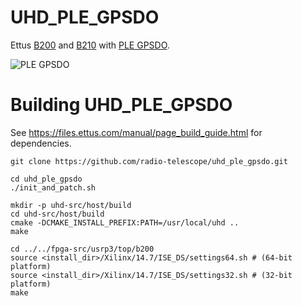 UHD_PLE_GPSDO
=============

Ettus [B200](https://www.ettus.com/product/details/UB200-KIT) and [B210](https://www.ettus.com/product/details/UB210-KIT) with [PLE GPSDO](http://www.pletronics.com/uploads/datasheets/gps-tcxo.pdf).

![PLE GPSDO](https://github.com/radio-telescope/uhd_ple_gpsdo/raw/master/GPS_Sink_Module.jpg)

Building UHD_PLE_GPSDO
======================

See https://files.ettus.com/manual/page_build_guide.html for dependencies.

```shell
git clone https://github.com/radio-telescope/uhd_ple_gpsdo.git

cd uhd_ple_gpsdo
./init_and_patch.sh

mkdir -p uhd-src/host/build
cd uhd-src/host/build
cmake -DCMAKE_INSTALL_PREFIX:PATH=/usr/local/uhd ..
make

cd ../../fpga-src/usrp3/top/b200
source <install_dir>/Xilinx/14.7/ISE_DS/settings64.sh # (64-bit platform)
source <install_dir>/Xilinx/14.7/ISE_DS/settings32.sh # (32-bit platform)
make
```
